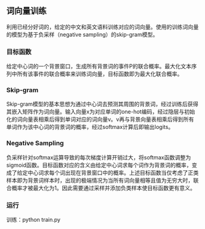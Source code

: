 ## 词向量训练

利用已经分好词的，给定的中文和英文语料训练对应的词向量。使用的训练词向量的模型为基于负采样（negative sampling）的skip-gram模型。

### 目标函数

给定中心词的一个背景窗口，生成所有背景词的事件P的联合概率。最大化文本序列中所有该事件的联合概率来训练词向量，目标函数即为最大化联合概率。

### Skip-gram

Skip-gram模型的基本思想为通过中心词去预测其周围的背景词，经过训练后获得其嵌入矩阵作为词向量。输入向量x为对应单词的one-hot编码，经过隐层与初始化的词向量表相乘后得到单词对应的词向量v。v再与背景向量表相乘后得到所有单词作为该中心词的背景词的概率，经过softmax计算后即输出logits。

### Negative Sampling

负采样针对softmax运算导致的每次梯度计算开销过大，将softmax函数调整为sigmoid函数。目标函数对应的含义由给定中心词求每个词作为背景词的概率，变成了给定中心词求每个词出现在背景窗口中的概率。上述目标函数当仅考虑了正类样本即为背景词样本时，出现的极端情况为当所有词向量相等且值为无穷大时，联合概率才被最大化为1。因此需要通过采样并添加负类样本使目标函数更有意义。

### 运行

训练：python train.py